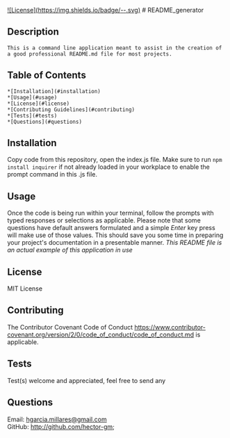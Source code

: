 
[![License](https://img.shields.io/badge/<License>-<Defined in Document>-<yellow>.svg)](https://shields.io/)
    # README_generator  

## Description   
    This is a command line application meant to assist in the creation of a good professional README.md file for most projects.

## Table of Contents 
    *[Installation](#installation) 
    *[Usage](#usage)
    *[License](#license) 
    *[Contributing Guidelines](#contributing) 
    *[Tests](#tests) 
    *[Questions](#questions)


## Installation  
Copy code from this repository, open the index.js file. Make sure to run `npm install inquirer` if not already loaded in your workplace to enable the prompt command in this .js file.

## Usage  
Once the code is being run within your terminal, follow the prompts with typed responses or selections as applicable. Please note that some questions have default answers formulated and a simple *Enter* key press will make use of those values. This should save you some time in preparing your project's documentation in a presentable manner. *This README file is an actual example of this application in use*

## License  
MIT License 


## Contributing 

The Contributor Covenant Code of Conduct 
https://www.contributor-covenant.org/version/2/0/code_of_conduct/code_of_conduct.md is applicable. 

## Tests  
Test(s) welcome and appreciated, feel free to send any 

## Questions 
Email: hgarcia.millares@gmail.com  
GitHub: http://github.com/hector-gm;

